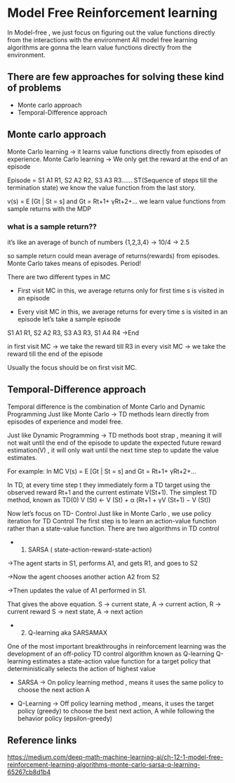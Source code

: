 # Model Free Reinforcement learning 

In Model-free , we just focus on figuring out the value functions directly from the interactions with the environment
All model free learning algorithms are gonna the learn value functions directly from the environment.


## There are few approaches for solving these kind of problems

* Monte carlo approach
* Temporal-Difference approach

## Monte carlo approach

Monte Carlo learning → it learns value functions directly from episodes of experience.
Monte Carlo learning → We only get the reward at the end of an episode

Episode = S1 A1 R1, S2 A2 R2, S3 A3 R3…… ST(Sequence of steps till the termination state)
we know the value function from the last story.

v(s) = E [Gt | St = s] and Gt = Rt+1+ γRt+2+…
we learn value functions from sample returns with the MDP

### what is a sample return??

it’s like an average of bunch of numbers
{1,2,3,4} → 10/4 → 2.5

so sample return could mean average of returns(rewards) from episodes.
Monte Carlo takes means of episodes. Period!

There are two different types in MC

* First visit MC
in this, we average returns only for first time s is visited in an episode

* Every visit MC
in this, we average returns for every time s is visited in an episode
let’s take a sample episode

S1 A1 R1, S2 A2 R3, S3 A3 R3, S1 A4 R4 →End

in first visit MC → we take the reward till R3
in every visit MC → we take the reward till the end of the episode

Usually the focus should be on first visit MC.



## Temporal-Difference approach

Temporal difference is the combination of Monte Carlo and Dynamic Programming
Just like Monte Carlo → TD methods learn directly from episodes of experience and model free.

Just like Dynamic Programming → TD methods boot strap , meaning it will not wait until the end of the episode to update the expected future reward estimation(V) , it will only wait until the next time step to update the value estimates.

For example:
In MC
V(s) = E [Gt | St = s] and Gt = Rt+1+ γRt+2+…

In TD, at every time step t they immediately form a TD target using the observed reward Rt+1 and the current estimate V(St+1).
The simplest TD method, known as TD(0)
V (St) ← V (St) + α (Rt+1 + γV (St+1) − V (St))


Now let’s focus on TD- Control
Just like in Monte Carlo , we use policy iteration for TD Control
The first step is to learn an action-value function rather than a state-value function.
There are two algorithms in TD control

* 1. SARSA ( state-action-reward-state-action)

→The agent starts in S1, performs A1, and gets R1, and goes to S2

→Now the agent chooses another action A2 from S2

→Then updates the value of A1 performed in S1.

That gives the above equation.
S → current state, A → current action, R → current reward
S → next state, A → next action


* 2. Q-learning aka SARSAMAX

One of the most important breakthroughs in reinforcement learning was the development of an off-policy TD control algorithm known as Q-learning
Q-learning estimates a state-action value function for a target policy that deterministically selects the action of highest value


* SARSA
→ On policy learning method , means it uses the same policy to choose the next action A

* Q-Learning
→ Off policy learning method , means, it uses the target policy (greedy) to choose the best next action, A while following the behavior policy (epsilon-greedy)


## Reference links

https://medium.com/deep-math-machine-learning-ai/ch-12-1-model-free-reinforcement-learning-algorithms-monte-carlo-sarsa-q-learning-65267cb8d1b4
